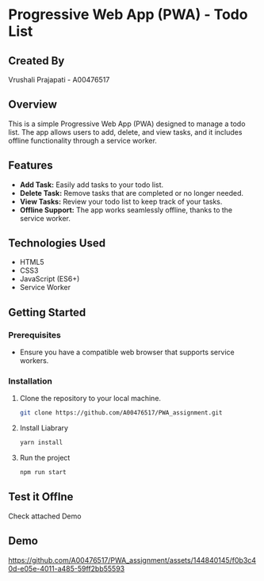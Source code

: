 # Progressive Web App (PWA) - Todo List

## Created By

Vrushali Prajapati - A00476517

## Overview

This is a simple Progressive Web App (PWA) designed to manage a todo list. The app allows users to add, delete, and view tasks, and it includes offline functionality through a service worker.

## Features

- **Add Task:** Easily add tasks to your todo list.
- **Delete Task:** Remove tasks that are completed or no longer needed.
- **View Tasks:** Review your todo list to keep track of your tasks.
- **Offline Support:** The app works seamlessly offline, thanks to the service worker.

## Technologies Used

- HTML5
- CSS3
- JavaScript (ES6+)
- Service Worker

## Getting Started

### Prerequisites

- Ensure you have a compatible web browser that supports service workers.

### Installation

1. Clone the repository to your local machine.

   ```bash
   git clone https://github.com/A00476517/PWA_assignment.git
   
2. Install Liabrary 

   ```bash
   yarn install

3. Run the project

    ```bash
   npm run start

## Test it Offlne

Check attached Demo

## Demo


https://github.com/A00476517/PWA_assignment/assets/144840145/f0b3c40d-e05e-4011-a485-59ff2bb55593

